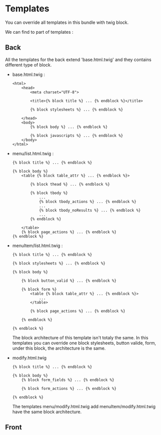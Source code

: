 Templates
=========

You can override all templates in this bundle with twig block.

We can find to part of templates :

Back
----

All the templates for the back extend 'base.html.twig' and they contains different type of block.

- base.html.twig :

    ```html.twig
    <html>
        <head>
            <meta charset="UTF-8">

            <title>{% block title %} ... {% endblock %}</title>
            
            {% block stylesheets %} ... {% endblock %}
            
        </head>
        <body>
            {% block body %} ... {% endblock %}
            
            {% block javascripts %} ... {% endblock %}
        </body>
    </html>
    ```

- menu/list.html.twig :

    ```html.twig
    {% block title %} ... {% endblock %}
    
    {% block body %}        
        <table {% block table_attr %} ... {% endblock %}> 
    
            {% block thead %} ... {% endblock %}
            
            {% block tbody %} 
                ...
                {% block tbody_actions %} ... {% endblock %}
                ...
                {% block tbody_noResults %} ... {% endblock %}
                ...
            {% endblock %}
        
        </table>
        {% block page_actions %} ... {% endblock %}
    {% endblock %}
    ```

- menuItem/list.html.twig :  

    ```html.twig
    {% block title %} ... {% endblock %}
    
    {% block stylesheets %} ... {% endblock %}
    
    {% block body %}
        
        {% block button_valid %} ... {% endblock %}
        
        {% block form %}    
            <table {% block table_attr %} ... {% endblock %}> 
                ... 
            </table>
                     
            {% block page_actions %} ... {% endblock %}
            
        {% endblock %}
        
    {% endblock %}
    ```
    
    The block architecture of this template isn't totaly the same.
    In this templates you can override one block stylesheets, button valide, form, under this block, the architecture is the same.

- modify.html.twig

    ```html.twig
    {% block title %} ... {% endblock %}
        
    {% block body %}
        {% block form_fields %} ... {% endblock %}
        
        {% block form_actions %} ... {% endblock %}
     
    {% endblock %}          
    ```

    The templates menu/modify.html.twig add menuItem/modify.html.twig have the same block architecture.

Front
----- 